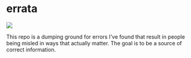 # errata
<img src="http://imgs.xkcd.com/comics/duty_calls.png"><br>

This repo is a dumping ground for errors I've found that result in people being misled in ways that actually matter.
The goal is to be a source of correct information.
